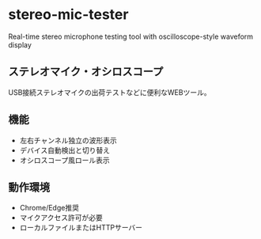 # stereo-mic-tester
Real-time stereo microphone testing tool with oscilloscope-style waveform display  

## ステレオマイク・オシロスコープ

USB接続ステレオマイクの出荷テストなどに便利なWEBツール。

## 機能

- 左右チャンネル独立の波形表示
- デバイス自動検出と切り替え
- オシロスコープ風ロール表示

## 動作環境

- Chrome/Edge推奨
- マイクアクセス許可が必要
- ローカルファイルまたはHTTPサーバー
